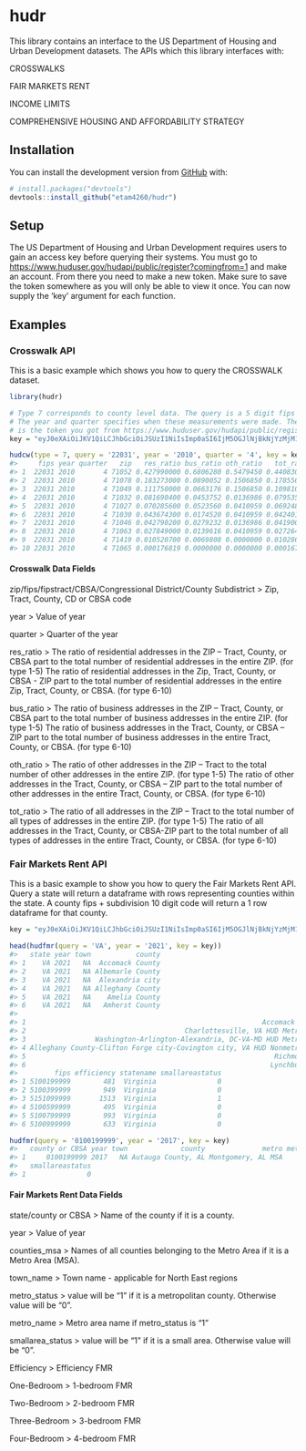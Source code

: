 
<!-- README.md is generated from README.Rmd. Please edit that file -->

# hudr

<!-- badges: start -->
<!-- badges: end -->

This library contains an interface to the US Department of Housing and
Urban Development datasets. The APIs which this library interfaces with:

CROSSWALKS

FAIR MARKETS RENT

INCOME LIMITS

COMPREHENSIVE HOUSING AND AFFORDABILITY STRATEGY

## Installation

You can install the development version from
[GitHub](https://github.com/) with:

``` r
# install.packages("devtools")
devtools::install_github("etam4260/hudr")
```

## Setup

The US Department of Housing and Urban Development requires users to
gain an access key before querying their systems. You must go to
<https://www.huduser.gov/hudapi/public/register?comingfrom=1> and make
an account. From there you need to make a new token. Make sure to save
the token somewhere as you will only be able to view it once. You can
now supply the ‘key’ argument for each function.

## Examples

### Crosswalk API

This is a basic example which shows you how to query the CROSSWALK
dataset.

``` r
library(hudr)

# Type 7 corresponds to county level data. The query is a 5 digit fips code.
# The year and quarter specifies when these measurements were made. The key
# is the token you got from https://www.huduser.gov/hudapi/public/register?comingfrom=1
key = "eyJ0eXAiOiJKV1QiLCJhbGciOiJSUzI1NiIsImp0aSI6IjM5OGJlNjBkNjYzMjM1ZmE2NzQxYWY5ZmViM2QzMDBkNDY3NTliYjgzMzhmNjJiZTE3ZDc4MmE0YWNhYjU2ZmMyMTIxMjM1MjJkYTVjNzY1In0.eyJhdWQiOiI2IiwianRpIjoiMzk4YmU2MGQ2NjMyMzVmYTY3NDFhZjlmZWIzZDMwMGQ0Njc1OWJiODMzOGY2MmJlMTdkNzgyYTRhY2FiNTZmYzIxMjEyMzUyMmRhNWM3NjUiLCJpYXQiOjE2NDI5ODg1MTgsIm5iZiI6MTY0Mjk4ODUxOCwiZXhwIjoxOTU4NTIxMzE3LCJzdWIiOiIyOTA3NCIsInNjb3BlcyI6W119.Ke0N8s797ohuGArbGb7rAMsLKDAWqP6mdItM8KjFQjHDMn8NYBazD8WopijiezC4wgV-n4n41NW4tSivV8yVow"

hudcw(type = 7, query = '22031', year = '2010', quarter = '4', key = key)
#>     fips year quarter   zip   res_ratio bus_ratio oth_ratio   tot_ratio
#> 1  22031 2010       4 71052 0.427990000 0.6806280 0.5479450 0.440830000
#> 2  22031 2010       4 71078 0.183273000 0.0890052 0.1506850 0.178556000
#> 3  22031 2010       4 71049 0.111750000 0.0663176 0.1506850 0.109810000
#> 4  22031 2010       4 71032 0.081690400 0.0453752 0.0136986 0.079535000
#> 5  22031 2010       4 71027 0.070285600 0.0523560 0.0410959 0.069248100
#> 6  22031 2010       4 71030 0.043674300 0.0174520 0.0410959 0.042401900
#> 7  22031 2010       4 71046 0.042790200 0.0279232 0.0136986 0.041900100
#> 8  22031 2010       4 71063 0.027849000 0.0139616 0.0410959 0.027264400
#> 9  22031 2010       4 71419 0.010520700 0.0069808 0.0000000 0.010286900
#> 10 22031 2010       4 71065 0.000176819 0.0000000 0.0000000 0.000167266
```

#### Crosswalk Data Fields

zip/fips/fipstract/CBSA/Congressional District/County Subdistrict &gt;
Zip, Tract, County, CD or CBSA code

year &gt; Value of year

quarter &gt; Quarter of the year

res\_ratio &gt; The ratio of residential addresses in the ZIP – Tract,
County, or CBSA part to the total number of residential addresses in the
entire ZIP. (for type 1-5) The ratio of residential addresses in the
Zip, Tract, County, or CBSA - ZIP part to the total number of
residential addresses in the entire Zip, Tract, County, or CBSA. (for
type 6-10)

bus\_ratio &gt; The ratio of business addresses in the ZIP – Tract,
County, or CBSA part to the total number of business addresses in the
entire ZIP. (for type 1-5) The ratio of business addresses in the Tract,
County, or CBSA – ZIP part to the total number of business addresses in
the entire Tract, County, or CBSA. (for type 6-10)

oth\_ratio &gt; The ratio of other addresses in the ZIP – Tract to the
total number of other addresses in the entire ZIP. (for type 1-5) The
ratio of other addresses in the Tract, County, or CBSA – ZIP part to the
total number of other addresses in the entire Tract, County, or CBSA.
(for type 6-10)

tot\_ratio &gt; The ratio of all addresses in the ZIP – Tract to the
total number of all types of addresses in the entire ZIP. (for type 1-5)
The ratio of all addresses in the Tract, County, or CBSA-ZIP part to the
total number of all types of addresses in the entire Tract, County, or
CBSA. (for type 6-10)

### Fair Markets Rent API

This is a basic example to show you how to query the Fair Markets Rent
API. Query a state will return a dataframe with rows representing
counties within the state. A county fips + subdivision 10 digit code
will return a 1 row dataframe for that county.

``` r
key = "eyJ0eXAiOiJKV1QiLCJhbGciOiJSUzI1NiIsImp0aSI6IjM5OGJlNjBkNjYzMjM1ZmE2NzQxYWY5ZmViM2QzMDBkNDY3NTliYjgzMzhmNjJiZTE3ZDc4MmE0YWNhYjU2ZmMyMTIxMjM1MjJkYTVjNzY1In0.eyJhdWQiOiI2IiwianRpIjoiMzk4YmU2MGQ2NjMyMzVmYTY3NDFhZjlmZWIzZDMwMGQ0Njc1OWJiODMzOGY2MmJlMTdkNzgyYTRhY2FiNTZmYzIxMjEyMzUyMmRhNWM3NjUiLCJpYXQiOjE2NDI5ODg1MTgsIm5iZiI6MTY0Mjk4ODUxOCwiZXhwIjoxOTU4NTIxMzE3LCJzdWIiOiIyOTA3NCIsInNjb3BlcyI6W119.Ke0N8s797ohuGArbGb7rAMsLKDAWqP6mdItM8KjFQjHDMn8NYBazD8WopijiezC4wgV-n4n41NW4tSivV8yVow"

head(hudfmr(query = 'VA', year = '2021', key = key))
#>   state year town           county
#> 1    VA 2021   NA  Accomack County
#> 2    VA 2021   NA Albemarle County
#> 3    VA 2021   NA  Alexandria city
#> 4    VA 2021   NA Alleghany County
#> 5    VA 2021   NA    Amelia County
#> 6    VA 2021   NA   Amherst County
#>                                                                          metro
#> 1                                                          Accomack County, VA
#> 2                                       Charlottesville, VA HUD Metro FMR Area
#> 3                 Washington-Arlington-Alexandria, DC-VA-MD HUD Metro FMR Area
#> 4 Alleghany County-Clifton Forge city-Covington city, VA HUD Nonmetro FMR Area
#> 5                                                             Richmond, VA MSA
#> 6                                                            Lynchburg, VA MSA
#>         fips efficiency statename smallareastatus
#> 1 5100199999        481  Virginia               0
#> 2 5100399999        949  Virginia               0
#> 3 5151099999       1513  Virginia               1
#> 4 5100599999        495  Virginia               0
#> 5 5100799999        993  Virginia               0
#> 6 5100999999        633  Virginia               0

hudfmr(query = '0100199999', year = '2017', key = key)
#>   county or CBSA year town             county              metro metrostatus
#> 1     0100199999 2017   NA Autauga County, AL Montgomery, AL MSA           1
#>   smallareastatus
#> 1               0
```

#### Fair Markets Rent Data Fields

state/county or CBSA &gt; Name of the county if it is a county.

year &gt; Value of year

counties\_msa &gt; Names of all counties belonging to the Metro Area if
it is a Metro Area (MSA).

town\_name &gt; Town name - applicable for North East regions

metro\_status &gt; value will be “1” if it is a metropolitan county.
Otherwise value will be “0”.

metro\_name &gt; Metro area name if metro\_status is “1”

smallarea\_status &gt; value will be “1” if it is a small area.
Otherwise value will be “0”.

Efficiency &gt; Efficiency FMR

One-Bedroom &gt; 1-bedroom FMR

Two-Bedroom &gt; 2-bedroom FMR

Three-Bedroom &gt; 3-bedroom FMR

Four-Bedroom &gt; 4-bedroom FMR
